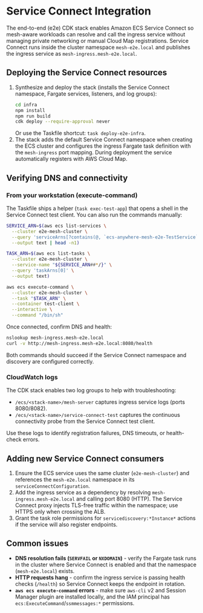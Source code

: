 # Service Connect Integration

The end-to-end (e2e) CDK stack enables Amazon ECS Service Connect so mesh-aware workloads can resolve and call the ingress service without managing private networking or manual Cloud Map registrations. Service Connect runs inside the cluster namespace `mesh-e2e.local` and publishes the ingress service as `mesh-ingress.mesh-e2e.local`.

## Deploying the Service Connect resources

1. Synthesize and deploy the stack (installs the Service Connect namespace, Fargate services, listeners, and log groups):
   ```bash
   cd infra
   npm install
   npm run build
   cdk deploy --require-approval never
   ```
   Or use the Taskfile shortcut: `task deploy-e2e-infra`.
2. The stack adds the default Service Connect namespace when creating the ECS cluster and configures the ingress Fargate task definition with the `mesh-ingress` port mapping. During deployment the service automatically registers with AWS Cloud Map.

## Verifying DNS and connectivity

### From your workstation (execute-command)

The Taskfile ships a helper (`task exec-test-app`) that opens a shell in the Service Connect test client. You can also run the commands manually:

```bash
SERVICE_ARN=$(aws ecs list-services \
  --cluster e2e-mesh-cluster \
  --query 'serviceArns[?contains(@, `ecs-anywhere-mesh-e2e-TestService`)]' \
  --output text | head -n1)

TASK_ARN=$(aws ecs list-tasks \
  --cluster e2e-mesh-cluster \
  --service-name "${SERVICE_ARN##*/}" \
  --query 'taskArns[0]' \
  --output text)

aws ecs execute-command \
  --cluster e2e-mesh-cluster \
  --task "$TASK_ARN" \
  --container test-client \
  --interactive \
  --command "/bin/sh"
```

Once connected, confirm DNS and health:

```bash
nslookup mesh-ingress.mesh-e2e.local
curl -v http://mesh-ingress.mesh-e2e.local:8080/health
```

Both commands should succeed if the Service Connect namespace and discovery are configured correctly.

### CloudWatch logs

The CDK stack enables two log groups to help with troubleshooting:

- `/ecs/<stack-name>/mesh-server` captures ingress service logs (ports 8080/8082).
- `/ecs/<stack-name>/service-connect-test` captures the continuous connectivity probe from the Service Connect test client.

Use these logs to identify registration failures, DNS timeouts, or health-check errors.

## Adding new Service Connect consumers

1. Ensure the ECS service uses the same cluster (`e2e-mesh-cluster`) and references the `mesh-e2e.local` namespace in its `serviceConnectConfiguration`.
2. Add the ingress service as a dependency by resolving `mesh-ingress.mesh-e2e.local` and calling port 8080 (HTTP). The Service Connect proxy injects TLS-free traffic within the namespace; use HTTPS only when crossing the ALB.
3. Grant the task role permissions for `servicediscovery:*Instance*` actions if the service will also register endpoints.

## Common issues

- **DNS resolution fails (`SERVFAIL` or `NXDOMAIN`)** - verify the Fargate task runs in the cluster where Service Connect is enabled and that the namespace (`mesh-e2e.local`) exists.
- **HTTP requests hang** - confirm the ingress service is passing health checks (`/health`) so Service Connect keeps the endpoint in rotation.
- **`aws ecs execute-command` errors** - make sure `aws-cli` v2 and Session Manager plugin are installed locally, and the IAM principal has `ecs:ExecuteCommand`/`ssmmessages:*` permissions.
